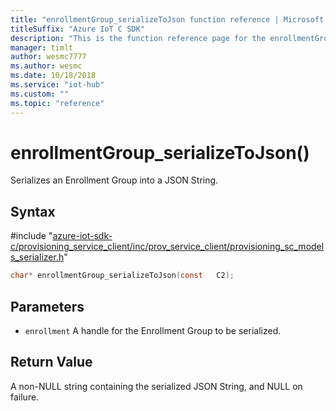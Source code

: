 ```yaml
---                             
title: "enrollmentGroup_serializeToJson function reference | Microsoft Docs" 
titleSuffix: "Azure IoT C SDK"            
description: "This is the function reference page for the enrollmentGroup_serializeToJson() function in the Azure IoT C SDK. This SDK is used with Azure IoT Hub and Azure IoT Hub Device Provisioning Service"            
manager: timlt                 
author: wesmc7777              
ms.author: wesmc               
ms.date: 10/18/2018                    
ms.service: "iot-hub"             
ms.custom: ""                
ms.topic: "reference"        
---                            
```


# enrollmentGroup_serializeToJson()

Serializes an Enrollment Group into a JSON String.

## Syntax

\#include "[azure-iot-sdk-c/provisioning_service_client/inc/prov_service_client/provisioning_sc_models_serializer.h](../provisioning-sc-models-serializer-h.md)"  
```C
char* enrollmentGroup_serializeToJson(const   C2);
```

## Parameters
* `enrollment` A handle for the Enrollment Group to be serialized.

## Return Value
A non-NULL string containing the serialized JSON String, and NULL on failure.

